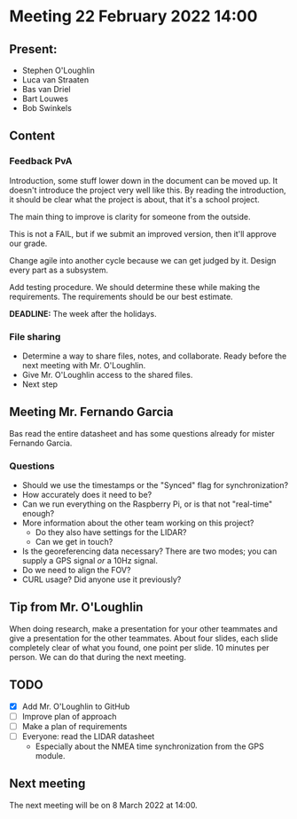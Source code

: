 # Meeting 22 February 2022 14:00

## Present:

- Stephen O'Loughlin
- Luca van Straaten
- Bas van Driel
- Bart Louwes
- Bob Swinkels

## Content

### Feedback PvA

Introduction, some stuff lower down in the document can be moved up. It doesn't introduce the project very well like this. By reading the introduction, it should be clear what the project is about, that it's a school project. 

The main thing to improve is clarity for someone from the outside.

This is not a FAIL, but if we submit an improved version, then it'll approve our grade.

Change agile into another cycle because we can get judged by it. Design every part as a subsystem. 

Add testing procedure. We should determine these while making the requirements. The requirements should be our best estimate.

**DEADLINE:** The week after the holidays.

### File sharing 

- Determine a way to share files, notes, and collaborate. Ready before the next meeting with Mr. O'Loughlin.
- Give Mr. O'Loughlin access to the shared files.
- Next step

## Meeting Mr. Fernando Garcia

Bas read the entire datasheet and has some questions already for mister Fernando Garcia.

### Questions

- Should we use the timestamps or the "Synced" flag for synchronization?
- How accurately does it need to be?
- Can we run everything on the Raspberry Pi, or is that not "real-time" enough?
- More information about the other team working on this project?
    - Do they also have settings for the LIDAR?
    - Can we get in touch?
- Is the georeferencing data necessary? There are two modes; you can supply a GPS signal *or* a 10Hz signal.
- Do we need to align the FOV? 
- CURL usage? Did anyone use it previously?

## Tip from Mr. O'Loughlin

When doing research, make a presentation for your other teammates and give a presentation for the other teammates. About four slides, each slide completely clear of what you found, one point per slide. 10 minutes per person. We can do that during the next meeting. 

## TODO

- [x] Add Mr. O'Loughlin to GitHub
- [ ] Improve plan of approach
- [ ] Make a plan of requirements
- [ ] Everyone: read the LIDAR datasheet
    - Especially about the NMEA time synchronization from the GPS module.

## Next meeting

The next meeting will be on 8 March 2022 at 14:00.